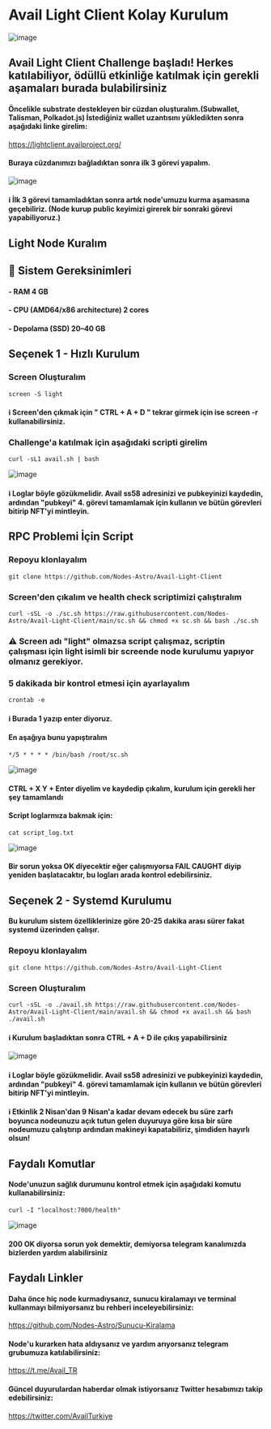 # Avail Light Client Kolay Kurulum

![image](https://github.com/Nodes-Astro/Avail-Light-Client/assets/105454859/3b486833-e898-4e68-8570-06c84f0de701)

## Avail Light Client Challenge başladı! Herkes katılabiliyor, ödüllü etkinliğe katılmak için gerekli aşamaları burada bulabilirsiniz

#### Öncelikle substrate destekleyen bir cüzdan oluşturalım.(Subwallet, Talisman, Polkadot.js) İstediğiniz wallet uzantısını yükledikten sonra aşağıdaki linke girelim:

https://lightclient.availproject.org/

#### Buraya cüzdanımızı bağladıktan sonra ilk 3 görevi yapalım.

![image](https://github.com/Nodes-Astro/Avail-Light-Client/assets/105454859/758ae9f6-d2c7-47b3-97ae-fe101aeed2ac)

#### ℹ️ İlk 3 görevi tamamladıktan sonra artık node'umuzu kurma aşamasına geçebiliriz. (Node kurup public keyimizi girerek bir sonraki görevi yapabiliyoruz.)

## Light Node Kuralım

## 🧊 Sistem Gereksinimleri

#### - RAM 4 GB 
#### - CPU (AMD64/x86 architecture) 2 cores
#### - Depolama (SSD) 20–40 GB 

## Seçenek 1 - Hızlı Kurulum 

### Screen Oluşturalım

```
screen -S light
```
#### ℹ️ Screen'den çıkmak için " CTRL + A + D " tekrar girmek için ise screen -r kullanabilirsiniz.

### Challenge'a katılmak için aşağıdaki scripti girelim 

```
curl -sL1 avail.sh | bash
```

![image](https://github.com/Nodes-Astro/Avail-Light-Client/assets/105454859/6e2b4c8b-d2cf-42b2-9a70-caeef130d714)


#### ℹ️ Loglar böyle gözükmelidir. Avail ss58 adresinizi ve pubkeyinizi kaydedin, ardından "pubkeyi" 4. görevi tamamlamak için kullanın ve bütün görevleri bitirip NFT'yi mintleyin.

## RPC Problemi İçin Script

### Repoyu klonlayalım

```
git clone https://github.com/Nodes-Astro/Avail-Light-Client
```

### Screen'den çıkalım ve health check scriptimizi çalıştıralım

```
curl -sSL -o ./sc.sh https://raw.githubusercontent.com/Nodes-Astro/Avail-Light-Client/main/sc.sh && chmod +x sc.sh && bash ./sc.sh
```
### ⚠️ Screen adı "light" olmazsa script çalışmaz, scriptin çalışması için light isimli bir screende node kurulumu yapıyor olmanız gerekiyor.

### 5 dakikada bir kontrol etmesi için ayarlayalım

```
crontab -e
```
#### ℹ️ Burada 1 yazıp enter diyoruz.

#### En aşağıya bunu yapıştıralım

```
*/5 * * * * /bin/bash /root/sc.sh
```

![image](https://github.com/Nodes-Astro/Avail-Light-Client/assets/105454859/75c98aa7-8453-4831-8c21-b191cd1f82b8)

#### CTRL + X    Y + Enter diyelim ve kaydedip çıkalım, kurulum için gerekli her şey tamamlandı 

#### Script loglarmıza bakmak için: 

```
cat script_log.txt
```

![image](https://github.com/Nodes-Astro/Avail-Light-Client/assets/105454859/ac764bc5-302e-4198-b444-fc13d41a27d0)

#### Bir sorun yoksa OK diyecektir eğer çalışmıyorsa FAIL CAUGHT diyip yeniden başlatacaktır, bu logları arada kontrol edebilirsiniz.


## Seçenek 2 - Systemd Kurulumu

#### Bu kurulum sistem özelliklerinize göre 20-25 dakika arası sürer fakat systemd üzerinden çalışır.

### Repoyu klonlayalım

```
git clone https://github.com/Nodes-Astro/Avail-Light-Client
```

### Screen Oluşturalım

```
curl -sSL -o ./avail.sh https://raw.githubusercontent.com/Nodes-Astro/Avail-Light-Client/main/avail.sh && chmod +x avail.sh && bash ./avail.sh
```

####  ℹ️ Kurulum başladıktan sonra CTRL + A + D ile çıkış yapabilirsiniz

 ![image](https://github.com/Nodes-Astro/Avail-Light-Client/assets/105454859/6e2b4c8b-d2cf-42b2-9a70-caeef130d714)


#### ℹ️ Loglar böyle gözükmelidir. Avail ss58 adresinizi ve pubkeyinizi kaydedin, ardından "pubkeyi" 4. görevi tamamlamak için kullanın ve bütün görevleri bitirip NFT'yi mintleyin.

#### ℹ️ Etkinlik 2 Nisan'dan 9 Nisan'a kadar devam edecek bu süre zarfı boyunca nodeunuzu açık tutun gelen duyuruya göre kısa bir süre nodeumuzu çalıştırıp ardından makineyi kapatabiliriz, şimdiden hayırlı olsun!

## Faydalı Komutlar

#### Node'unuzun sağlık durumunu kontrol etmek için aşağıdaki komutu kullanabilirsiniz:

```
curl -I "localhost:7000/health"
```

![image](https://github.com/Nodes-Astro/Avail-Light-Client/assets/105454859/1ac8bd87-8760-476f-bfed-05dc0adcb4da)

#### 200 OK diyorsa sorun yok demektir, demiyorsa telegram kanalımızda bizlerden yardım alabilirsiniz


## Faydalı Linkler

#### Daha önce hiç node kurmadıysanız, sunucu kiralamayı ve terminal kullanmayı bilmiyorsanız bu rehberi inceleyebilirsiniz:

https://github.com/Nodes-Astro/Sunucu-Kiralama

#### Node'u kurarken hata aldıysanız ve yardım arıyorsanız telegram grubumuza katılabilirsiniz:

https://t.me/Avail_TR

#### Güncel duyurulardan haberdar olmak istiyorsanız Twitter hesabımızı takip edebilirsiniz:

https://twitter.com/AvailTurkiye

